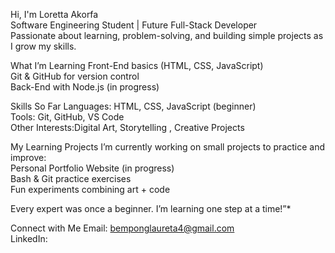 
 Hi, I'm Loretta Akorfa  
Software Engineering Student | Future Full-Stack Developer  
Passionate about learning, problem-solving, and building simple projects as I grow my skills.  

What I’m Learning
Front-End basics (HTML, CSS, JavaScript)  
Git & GitHub for version control  
Back-End with Node.js (in progress)  

Skills So Far
 Languages: HTML, CSS, JavaScript (beginner)  
Tools: Git, GitHub, VS Code  
Other Interests:Digital Art, Storytelling , Creative Projects    

My Learning Projects
I’m currently working on small projects to practice and improve:  
 Personal Portfolio Website (in progress)  
 Bash & Git practice exercises  
 Fun experiments combining art + code


Every expert was once a beginner. I’m learning one step at a time!”*  

Connect with Me
Email: bemponglaureta4@gmail.com  
LinkedIn: 

 


